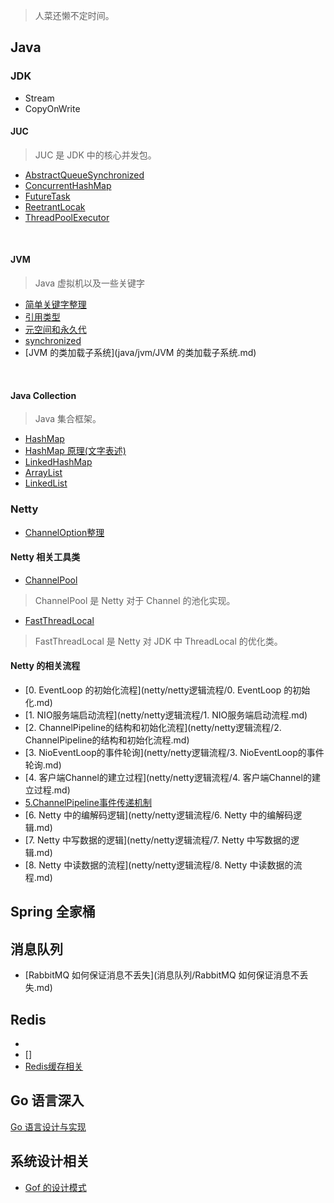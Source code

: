 > 人菜还懒不定时间。

## Java

### JDK

- Stream
- CopyOnWrite

#### JUC

> JUC 是 JDK 中的核心并发包。

- [AbstractQueueSynchronized](java/jdk/java并发包/AbstractQueuedSynchronizer.md)
- [ConcurrentHashMap](java/jdk/java并发包/ConcurrentHashMap(1.8).md)
- [FutureTask](java/jdk/java并发包/FutureTask.md)
- [ReetrantLocak](java/jdk/java并发包/ReetrantLock.md)
- [ThreadPoolExecutor](java/jdk/java并发包/ThreadPoolExecutor.md)



<br>

#### JVM

> Java 虚拟机以及一些关键字

- [简单关键字整理](java/jvm/关键字.md)
- [引用类型](java/jvm/引用类型.md)
- [元空间和永久代](java/jvm/元空间和永久代.md)
- [synchronized](java/jvm/synchronized.md)
- [JVM 的类加载子系统](java/jvm/JVM 的类加载子系统.md)



<br>

#### Java Collection

> Java 集合框架。

- [HashMap](java/jdk/java集合框架/HashMap源码阅读.md)
- [HashMap 原理(文字表述)](java/jdk/java集合框架/HashMap.md)
- [LinkedHashMap](java/jdk/java集合框架/LinkedHashMap源码阅读.md)
- [ArrayList](java/jdk/java集合框架/ArrayList.md)
- [LinkedList](java/jdk/java集合框架/LinkedList源码阅读.md)

### Netty

- [ChannelOption整理](netty/ChannelOption整理.md)

#### Netty 相关工具类

- [ChannelPool](netty/util/ChannelPool.md)

> ChannelPool 是 Netty 对于 Channel 的池化实现。

- [FastThreadLocal](netty/util/FastThreadLocal.md)

> FastThreadLocal 是 Netty 对 JDK 中 ThreadLocal 的优化类。

#### Netty 的相关流程

- [0. EventLoop 的初始化流程](netty/netty逻辑流程/0. EventLoop 的初始化.md)
- [1. NIO服务端启动流程](netty/netty逻辑流程/1. NIO服务端启动流程.md)
- [2. ChannelPipeline的结构和初始化流程](netty/netty逻辑流程/2. ChannelPipeline的结构和初始化流程.md)
- [3. NioEventLoop的事件轮询](netty/netty逻辑流程/3. NioEventLoop的事件轮询.md)
- [4. 客户端Channel的建立过程](netty/netty逻辑流程/4. 客户端Channel的建立过程.md)
- [5.ChannelPipeline事件传递机制](netty/netty逻辑流程/5.ChannelPipeline事件传递机制.md)
- [6. Netty 中的编解码逻辑](netty/netty逻辑流程/6. Netty 中的编解码逻辑.md)
- [7. Netty 中写数据的逻辑](netty/netty逻辑流程/7. Netty 中写数据的逻辑.md)
- [8. Netty 中读数据的流程](netty/netty逻辑流程/8. Netty 中读数据的流程.md)

## Spring 全家桶

## 消息队列

- [RabbitMQ 如何保证消息不丢失](消息队列/RabbitMQ 如何保证消息不丢失.md)

## Redis

- []()
- []
- [Redis缓存相关](redis/Redis缓存相关.md)

## Go 语言深入

[Go 语言设计与实现](https://draveness.me/golang/)



## 系统设计相关

- [Gof 的设计模式](系统设计/23种基本设计模式.md)